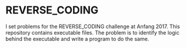 # REVERSE_CODING
I set problems for the REVERSE_CODING challenge at Anfang 2017. This repository contains executable files. The problem is to identify the logic behind the executable and write a program to do the same.
